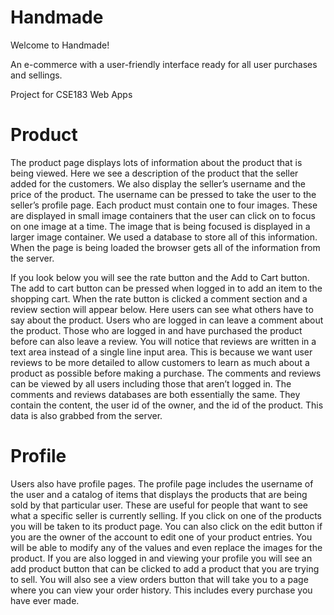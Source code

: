 # Handmade

Welcome to Handmade!

An e-commerce with a user-friendly interface
ready for all user purchases and sellings.

Project for CSE183 Web Apps

# Product

The product page displays lots of information about the product that is being viewed. Here we see a description of the product that the seller added for the customers. We also display the seller’s username and the price of the product. The username can be pressed to take the user to the seller’s profile page. Each product must contain one to four images. These are displayed in small image containers that the user can click on to focus on one image at a time. The image that is being focused is displayed in a larger image container. We used a database to store all of this information. When the page is being loaded the browser gets all of the information from the server.

If you look below you will see the rate button and the Add to Cart button. The add to cart button can be pressed when logged in to add an item to the shopping cart. When the rate button is clicked a comment section and a review section will appear below. Here users can see what others have to say about the product. Users who are logged in can leave a comment about the product. Those who are logged in and have purchased the product before can also leave a review. You will notice that reviews are written in a text area instead of a single line input area. This is because we want user reviews to be more detailed to allow customers to learn as much about a product as possible before making a purchase. The comments and reviews can be viewed by all users including those that aren’t logged in. The comments and reviews databases are both essentially the same. They contain the content, the user id of the owner, and the id of the product. This data is also grabbed from the server.

# Profile

Users also have profile pages. The profile page includes the username of the user and a catalog of items that displays the products that are being sold by that particular user. These are useful for people that want to see what a specific seller is currently selling. If you click on one of the products you will be taken to its product page. You can also click on the edit button if you are the owner of the account to edit one of your product entries. You will be able to modify any of the values and even replace the images for the product. If you are also logged in and viewing your profile you will see an add product button that can be clicked to add a product that you are trying to sell. You will also see a view orders button that will take you to a page where you can view your order history. This includes every purchase you have ever made.
